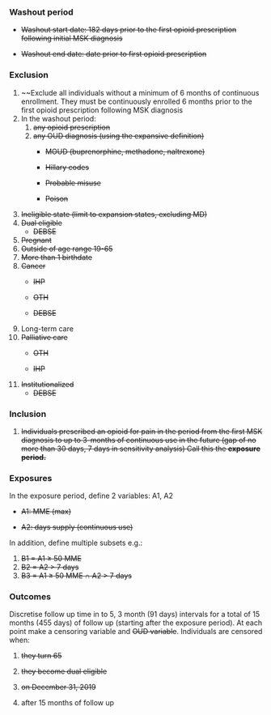 
### Washout period

- ~~Washout start date: 182 days prior to the first opioid prescription
  following initial MSK diagnosis~~

- ~~Washout end date: date prior to first opioid prescription~~

### Exclusion

1.  \~~Exclude all individuals without a minimum of 6 months of
    continuous enrollment. They must be continuously enrolled 6 months
    prior to the first opioid prescription following MSK diagnosis
2.  In the washout period:
    1.  ~~any opioid prescription~~
    2.  ~~any OUD diagnosis (using the expansive definition)~~
        - ~~MOUD (buprenorphine, methadone, naltrexone)~~

        - ~~Hillary codes~~

        - ~~Probable misuse~~

        - ~~Poison~~
3.  ~~Ineligible state (limit to expansion states, excluding MD)~~
4.  ~~Dual eligible~~
    - ~~DEBSE~~
5.  ~~Pregnant~~
6.  ~~Outside of age range 19-65~~
7.  ~~More than 1 birthdate~~
8.  ~~Cancer~~
    - ~~IHP~~

    - ~~OTH~~

    - ~~DEBSE~~
9.  Long-term care
10. ~~Palliative care~~
    - ~~OTH~~

    - ~~IHP~~
11. ~~Institutionalized~~
    - ~~DEBSE~~

### Inclusion

1.  ~~Individuals prescribed an opioid for pain in the period from the
    first MSK diagnosis to up to 3-months of continuous use in the
    future (gap of no more than 30 days, 7 days in sensitivity analysis)
    Call this the **exposure period.**~~

### Exposures

In the exposure period, define 2 variables: A1, A2

- ~~A1: MME (max)~~

- ~~A2: days supply (continuous use)~~

In addition, define multiple subsets e.g.:

1.  ~~B1 = A1 ≥ 50 MME~~
2.  ~~B2 = A2 \> 7 days~~
3.  ~~B3 = A1 ≥ 50 MME ∩ A2 \> 7 days~~

### Outcomes

Discretise follow up time in to 5, 3 month (91 days) intervals for a
total of 15 months (455 days) of follow up (starting after the exposure
period). At each point make a censoring variable and ~~OUD variable~~.
Individuals are censored when:

1)  ~~they turn 65~~

2)  ~~they become dual eligible~~

3)  ~~on December 31, 2019~~

4)  after 15 months of follow up
